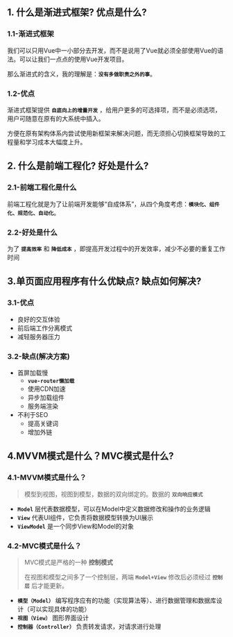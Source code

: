 ## 1. 什么是渐进式框架? 优点是什么?

### 1.1-渐进式框架

我们可以只用Vue中一小部分去开发，而不是说用了Vue就必须全部使用Vue的语法。可以让我们一点点的使用Vue开发项目。

那么渐进式的含义，我的理解是：**`没有多做职责之外的事`**。 

### 1.2-优点

渐进式框架提供 **`自底向上的增量开发`** ，给用户更多的可选择项，而不是必须选项，用户可随意在原有的大系统中插入。

方便在原有架构体系内尝试使用新框架来解决问题，而无须担心切换框架导致的工程量和学习成本大幅度上升。

## 2. 什么是前端工程化? 好处是什么?

### 2.1-前端工程化是什么

前端工程化就是为了让前端开发能够“自成体系”，从四个角度考虑：**`模块化、组件化、规范化、自动化`**。

### 2.2-好处是什么

为了 **`提高效率`** 和 **`降低成本`** ，即提高开发过程中的开发效率，减少不必要的重复工作时间  

## 3.单页面应用程序有什么优缺点? 缺点如何解决?

### 3.1-优点

- 良好的交互体验
- 前后端工作分离模式
- 减轻服务器压力

### 3.2-缺点(解决方案)

- 首屏加载慢
  - **`vue-router懒加载`**
  - 使用CDN加速
  - 异步加载组件
  - 服务端渲染
- 不利于SEO
  - 提高关键词
  - 增加外链

## 4.MVVM模式是什么？MVC模式是什么?

### 4.1-MVVM模式是什么？

> 模型到视图，视图到模型，数据的双向绑定的。数据的 **`双向响应模式`**

-  **`Model`** 层代表数据模型，可以在Model中定义数据修改和操作的业务逻辑
-  **`View`** 代表UI组件，它负责将数据模型转换为UI展示
-  **`ViewModel`** 是一个同步View和Model的对象

### 4.2-MVC模式是什么？

> MVC模式是严格的一种 **控制模式**
>
> 在视图和模型之间多了一个控制层，两端 **`Model+View`** 修改后必须经过 **`控制层`** 后才能更新。

-  **`模型（Model）`** 编写程序应有的功能（实现算法等）、进行数据管理和数据库设计（可以实现具体的功能）
-  **`视图（View）`** 图形界面设计
-  **`控制器（Controller）`** 负责转发请求，对请求进行处理